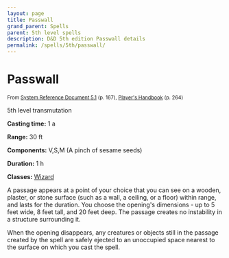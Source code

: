 ```yaml
---
layout: page
title: Passwall
grand_parent: Spells
parent: 5th level spells 
description: D&D 5th edition Passwall details
permalink: /spells/5th/passwall/
---
```


# Passwall

<small>From <a target="_blank" href="https://media.wizards.com/2016/downloads/DND/SRD-OGL_V5.1.pdf">System Reference Document 5.1</a> (p. 167), <a target="_blank" href="https://dnd.wizards.com/products/tabletop-games/rpg-products/rpg_playershandbook">Player's Handbook</a> (p. 264)</small>


5th level transmutation

**Casting time:** 1 a

**Range:** 30 ft

**Components:** V,S,M (A pinch of sesame seeds)

**Duration:** 1 h

**Classes:** [Wizard](/classes/wizard/)

A passage appears at a point of your choice that you can see on a wooden, plaster, or stone surface (such as a wall, a ceiling, or a floor) within range, and lasts for the duration. You choose the opening's dimensions - up to 5 feet wide, 8 feet tall, and 20 feet deep. The passage creates no instability in a structure surrounding it.

   When the opening disappears, any creatures or objects still in the passage created by the spell are safely ejected to an unoccupied space nearest to the surface on which you cast the spell.